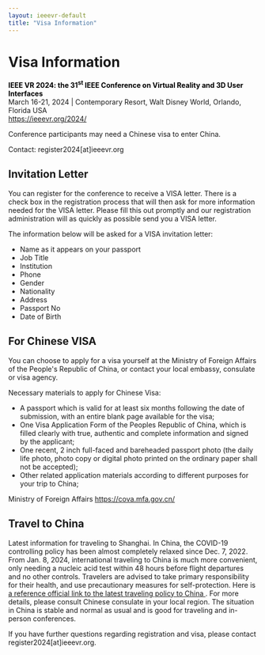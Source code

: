 ```yaml
---
layout: ieeevr-default
title: "Visa Information"
---
```


<div>
    <h1>Visa Information</h1>
    <p>
        <strong style="color: black">IEEE VR 2024: the 31<sup>st</sup> IEEE Conference on Virtual Reality and 3D User Interfaces </strong>
        <br>
        March 16-21, 2024 | Contemporary Resort, Walt Disney World, Orlando, Florida USA
        <br>
        <a href="https://ieeevr.org/2024/">https://ieeevr.org/2024/</a>
    </p>
    <p>
        Conference participants may need a Chinese visa to enter China.
    </p>
    <p >Contact: register2024[at]ieeevr.org</p>
    <h2>Invitation Letter</h2>
    <p>
        You can register for the conference to receive a VISA letter. There is a check box in the registration process that will then ask for more information needed for the VISA letter. Please fill this out promptly and our registration administration will as quickly as possible send you a VISA letter. 
    </p>
    <p>
        The information below will be asked for a VISA invitation letter:
    </p>
    <ul>
        <li>Name as it appears on your passport</li>
        <li>Job Title</li>
        <li>Institution</li>
        <li>Phone</li>
        <li>Gender</li>
        <li>Nationality</li>
        <li>Address</li>
        <li>Passport No</li>
        <li>Date of Birth</li>
    </ul>
    <h2>For Chinese VISA</h2>
    <!-- <p>
        A visa can be obtained from a local Consulate of China without the difficulty of document preparation and long waiting. It is recommended that they apply for a Chinese visa <strong style="color: black">one month</strong> in advance.
    </p> -->
    <p>
        You can choose to apply for a visa yourself at the Ministry of Foreign Affairs of the People's Republic of China, or contact your local embassy, consulate or visa agency.
    </p>
    <p>
        Necessary materials to apply for Chinese Visa:
    </p>
    <ul>
        <li>A passport which is valid for at least six months following the date of submission, with an entire blank page available for the visa;</li>
        <li>One Visa Application Form of the Peoples Republic of China, which is filled clearly with true, authentic and complete information and signed by the applicant;</li>
        <li>One recent, 2 inch full-faced and bareheaded passport photo (the daily life photo, photo copy or digital photo printed on the ordinary paper shall not be accepted);</li>
        <li>Other related application materials according to different purposes for your trip to China;</li>
    </ul>
    <p>Ministry of Foreign Affairs <a href="https://cova.mfa.gov.cn/">https://cova.mfa.gov.cn/</a></p>
    <h2>Travel to China</h2>
    <p>
    Latest information for traveling to Shanghai. In China, the COVID-19 controlling policy has been almost completely relaxed since Dec. 7, 2022. From Jan. 8, 2024, international traveling to China is much more convenient, only needing a nucleic acid test within 48 hours before flight departures and no other controls. Travelers are advised to take primary responsibility for their health, and use precautionary measures for self-protection.  Here is <a href="http://sanfrancisco.china-consulate.gov.cn/eng/zytz/202212/t20221227_10995733.htm"> a reference official link to the latest traveling policy to China </a>. For more details, please consult Chinese consulate in your local region. The situation in China is stable and normal as usual and is good for traveling and in-person conferences.
    </p>
</div>

If you have further questions regarding registration and visa, please contact register2024[at]ieeevr.org.
